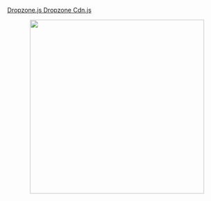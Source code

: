  <a href="https://www.dropzonejs.com/">  Dropzone.js </a>
  <a href="https://cdnjs.com/libraries/dropzone">  Dropzone Cdn.js </a>


<p align="center"><a href="https://laravel.com" target="_blank"><img src="https://raw.githubusercontent.com/laravel/art/master/logo-lockup/5%20SVG/2%20CMYK/1%20Full%20Color/laravel-logolockup-cmyk-red.svg" width="400"></a></p>
